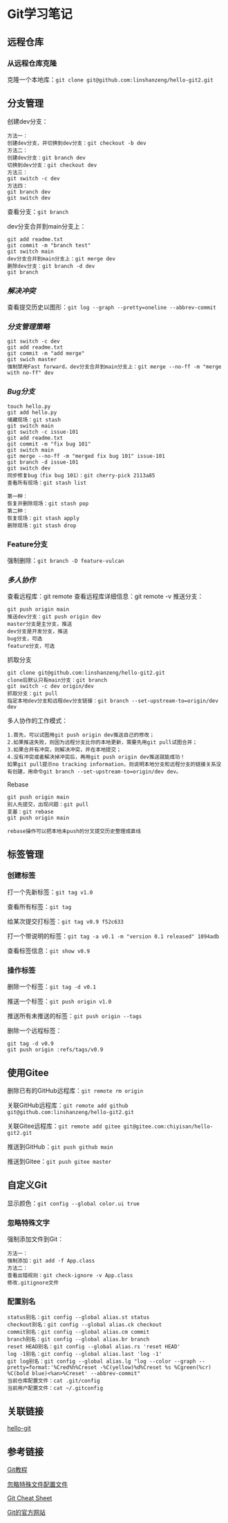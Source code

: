 # Git学习笔记

## 远程仓库

### 从远程仓库克隆

克隆一个本地库：`git clone git@github.com:linshanzeng/hello-git2.git`

## 分支管理

创建dev分支：

```text
方法一：
创建dev分支，并切换到dev分支：git checkout -b dev
方法二：
创建dev分支：git branch dev
切换到dev分支：git checkout dev
方法三：
git switch -c dev
方法四：
git branch dev
git switch dev
```

查看分支：`git branch`

dev分支合并到main分支上：

```text
git add readme.txt
git commit -m "branch test"
git switch main
dev分支合并到main分支上：git merge dev
删除dev分支：git branch -d dev
git branch
```

### *解决冲突*

查看提交历史以图形：`git log --graph --pretty=oneline --abbrev-commit`

### *分支管理策略*

```text
git switch -c dev
git add readme.txt
git commit -m "add merge"
git swich master 
强制禁用Fast forward，dev分支合并到main分支上：git merge --no-ff -m "merge with no-ff" dev
```

### *Bug分支*

```text
touch hello.py
git add hello.py
储藏现场：git stash
git switch main
git switch -c issue-101
git add readme.txt
git commit -m "fix bug 101"
git switch main
git merge --no-ff -m "merged fix bug 101" issue-101
git branch -d issue-101
git switch dev
同步修复bug（fix bug 101）：git cherry-pick 2113a85
查看所有现场：git stash list

第一种：
恢复并删除现场：git stash pop
第二种：
恢复现场：git stash apply
删除现场：git stash drop
```

### Feature分支

强制删除：`git branch -D feature-vulcan`

### *多人协作*

查看远程库：git remote
查看远程库详细信息：git remote -v
推送分支：

```text
git push origin main
推送dev分支：git push origin dev
master分支是主分支，推送
dev分支是开发分支，推送
bug分支，可选
feature分支，可选
```

抓取分支

```text
git clone git@github.com:linshanzeng/hello-git2.git
clone后默认只有main分支：git branch
git switch -c dev origin/dev
抓取分支：git pull
指定本地dev分支和远程dev分支链接：git branch --set-upstream-to=origin/dev dev
```

多人协作的工作模式：

```text
1.首先，可以试图用git push origin dev推送自己的修改；
2.如果推送失败，则因为远程分支比你的本地更新，需要先用git pull试图合并；
3.如果合并有冲突，则解决冲突，并在本地提交；
4.没有冲突或者解决掉冲突后，再用git push origin dev推送就能成功！
如果git pull提示no tracking information，则说明本地分支和远程分支的链接关系没有创建，用命令git branch --set-upstream-to=origin/dev dev。
```

Rebase

```text
git push origin main
别人先提交，出现问题：git pull
变基：git rebase
git push origin main

rebase操作可以把本地未push的分叉提交历史整理成直线
```

## 标签管理

### 创建标签

打一个先新标签：`git tag v1.0`

查看所有标签：`git tag`

给某次提交打标签：`git tag v0.9 f52c633`

打一个带说明的标签：`git tag -a v0.1 -m "version 0.1 released" 1094adb`

查看标签信息：`git show v0.9`

### 操作标签

删除一个标签：`git tag -d v0.1`

推送一个标签：`git push origin v1.0`

推送所有未推送的标签：`git push origin --tags`

删除一个远程标签：

```text
git tag -d v0.9
git push origin :refs/tags/v0.9
```

## 使用Gitee

删除已有的GitHub远程库：`git remote rm origin`

关联GitHub远程库：`git remote add github git@github.com:linshanzeng/hello-git2.git`

关联Gitee远程库：`git remote add gitee git@gitee.com:chiyisan/hello-git2.git`

推送到GitHub：`git push github main`

推送到Gitee：`git push gitee master`

## 自定义Git

显示颜色：`git config --global color.ui true`

### 忽略特殊文字

强制添加文件到Git：

```text
方法一：
强制添加：git add -f App.class
方法二：
查看出错规则：git check-ignore -v App.class
修改.gitignore文件
```

### 配置别名

```text
status别名：git config --global alias.st status
checkout别名：git config --global alias.ck checkout
commit别名：git config --global alias.cm commit
branch别名：git config --global alias.br branch
reset HEAD别名：git config --global alias.rs 'reset HEAD'
log -1别名：git config --global alias.last 'log -1'
git log别名：git config --global alias.lg "log --color --graph --pretty=format:'%Cred%h%Creset -%C(yellow)%d%Creset %s %Cgreen(%cr) %C(bold blue)<%an>%Creset' --abbrev-commit"
当前仓库配置文件：cat .git/config
当前用户配置文件：cat ~/.gitconfig
```

## 关联链接

[hello-git](https://github.com/linshanzeng/hello-git)

## 参考链接

[Git教程](https://www.liaoxuefeng.com/wiki/896043488029600/898732792973664)

[忽略特殊文件配置文件](https://github.com/github/gitignore)

[Git Cheat Sheet](https://liaoxuefeng.gitee.io/resource.liaoxuefeng.com/git/git-cheat-sheet.pdf)

[Git的官方网站](https://git-scm.com/)

